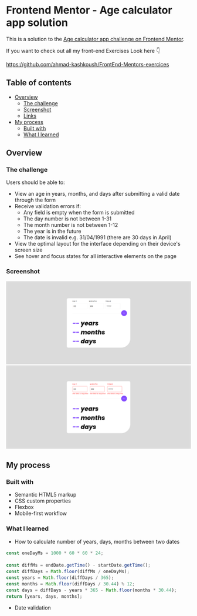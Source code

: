 # Frontend Mentor - Age calculator app solution

This is a solution to the
[Age calculator app challenge on Frontend Mentor](https://www.frontendmentor.io/challenges/age-calculator-app-dF9DFFpj-Q).

If you want to check out all my front-end Exercises Look here 👇

https://github.com/ahmad-kashkoush/FrontEnd-Mentors-exercices

## Table of contents

- [Overview](#overview)
  - [The challenge](#the-challenge)
  - [Screenshot](#screenshot)
  - [Links](#links)
- [My process](#my-process)
  - [Built with](#built-with)
  - [What I learned](#what-i-learned)

## Overview

### The challenge

Users should be able to:

- View an age in years, months, and days after submitting a valid date through
  the form
- Receive validation errors if:
  - Any field is empty when the form is submitted
  - The day number is not between 1-31
  - The month number is not between 1-12
  - The year is in the future
  - The date is invalid e.g. 31/04/1991 (there are 30 days in April)
- View the optimal layout for the interface depending on their device's screen
  size
- See hover and focus states for all interactive elements on the page

### Screenshot

![Alt text](image.png) ![Alt text](image-1.png)

## My process

### Built with

- Semantic HTML5 markup
- CSS custom properties
- Flexbox
- Mobile-first workflow

### What I learned

- How to calculate number of years, days, months between two dates

```js
const oneDayMs = 1000 * 60 * 60 * 24;

const diffMs = endDate.getTime() - startDate.getTime();
const diffDays = Math.floor(diffMs / oneDayMs);
const years = Math.floor(diffDays / 365);
const months = Math.floor(diffDays / 30.44) % 12;
const days = diffDays - years * 365 - Math.floor(months * 30.44);
return [years, days, months];
```

- Date validation
